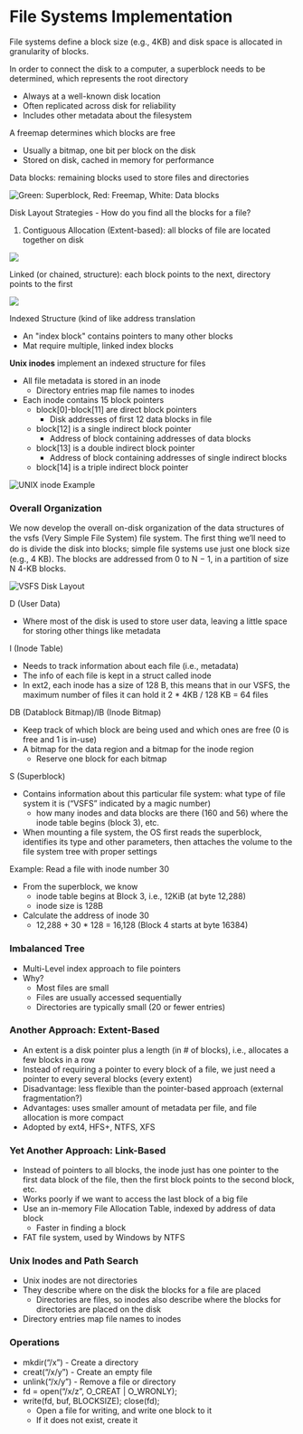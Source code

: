 # File Systems Implementation

File systems define a block size \(e.g., 4KB\) and disk space is allocated in granularity of blocks.

In order to connect the disk to a computer, a superblock needs to be determined, which represents the root directory

* Always at a well-known disk location
* Often replicated across disk for reliability
* Includes other metadata about the filesystem

A freemap determines which blocks are free

* Usually a bitmap, one bit per block on the disk
* Stored on disk, cached in memory for performance

Data blocks: remaining blocks used to store files and directories

![Green: Superblock, Red: Freemap, White: Data blocks](../.gitbook/assets/image%20%2825%29.png)

Disk Layout Strategies - How do you find all the blocks for a file?

1. Contiguous Allocation \(Extent-based\): all blocks of file are located together on disk

![](../.gitbook/assets/image%20%2838%29.png)

Linked \(or chained, structure\): each block points to the next, directory points to the first

![](../.gitbook/assets/image%20%2820%29.png)

Indexed Structure \(kind of like address translation

* An "index block" contains pointers to many other blocks
* Mat require multiple, linked index blocks

**Unix inodes** implement an indexed structure for files

* All file metadata is stored in an inode
  * Directory entries map file names to inodes
* Each inode contains 15 block pointers
  * block\[0\]-block\[11\] are direct block pointers
    * Disk addresses of first 12 data blocks in file
  * block\[12\] is a single indirect block pointer 
    * Address of block containing addresses of data blocks
  * block\[13\] is a double indirect block pointer 
    * Address of block containing addresses of single indirect blocks
  * block\[14\] is a triple indirect block pointer

![UNIX inode Example](../.gitbook/assets/image%20%2818%29.png)

### Overall Organization

We now develop the overall on-disk organization of the data structures of the vsfs \(Very Simple File System\) ﬁle system. The ﬁrst thing we’ll need to do is divide the disk into blocks; simple ﬁle systems use just one block size \(e.g., 4 KB\). The blocks are addressed from 0 to N − 1, in a partition of size N 4-KB blocks.

![VSFS Disk Layout](../.gitbook/assets/image%20%2815%29.png)

D \(User Data\)

* Where most of the disk is used to store user data, leaving a little space for storing other things like metadata

I \(Inode Table\)

* Needs to track information about each file \(i.e., metadata\)
* The info of each file is kept in a struct called inode
* In ext2, each inode has a size of 128 B, this means that in our VSFS, the maximum number of files it can hold it 2 \* 4KB / 128 KB = 64 files

DB \(Datablock Bitmap\)/IB \(Inode Bitmap\)

* Keep track of which block are being used and which ones are free \(0 is free and 1 is in-use\)
* A bitmap for the data region and a bitmap for the inode region
  * Reserve one block for each bitmap

S \(Superblock\)

* Contains information about this particular file system: what type of file system it is \(“VSFS” indicated by a magic number\)
  * how many inodes and data blocks are there \(160 and 56\) where the inode table begins \(block 3\), etc.
* When mounting a file system, the OS first reads the superblock, identifies its type and other parameters, then attaches the volume to the file system tree with proper settings

Example: Read a file with inode number 30

* From the superblock, we know 
  * inode table begins at Block 3, i.e., 12KiB \(at byte 12,288\) 
  * inode size is 128B 
* Calculate the address of inode 30 
  * 12,288 + 30 \* 128 = 16,128 \(Block 4 starts at byte 16384\)

### Imbalanced Tree

* Multi-Level index approach to file pointers
* Why?
  * Most files are small
  * Files are usually accessed sequentially
  * Directories are typically small \(20 or fewer entries\) 

### Another Approach: Extent-Based

* An extent is a disk pointer plus a length \(in \# of blocks\), i.e., allocates a few blocks in a row
* Instead of requiring a pointer to every block of a file, we just need a pointer to every several blocks \(every extent\)
* Disadvantage: less flexible than the pointer-based approach \(external fragmentation?\)
* Advantages: uses smaller amount of metadata per file, and file allocation is more compact
* Adopted by ext4, HFS+, NTFS, XFS

### Yet Another Approach: Link-Based

* Instead of pointers to all blocks, the inode just has one pointer to the first data block of the file, then the first block points to the second block, etc.
* Works poorly if we want to access the last block of a big file
* Use an in-memory File Allocation Table, indexed by address of data block
  * Faster in finding a block
* FAT file system, used by Windows by NTFS

### Unix Inodes and Path Search

* Unix inodes are not directories
* They describe where on the disk the blocks for a file are placed
  * Directories are files, so inodes also describe where the blocks for directories are placed on the disk
* Directory entries map file names to inodes

### Operations

* mkdir\(“/x”\) - Create a directory
* creat\(“/x/y”\) - Create an empty file
* unlink\(“/x/y”\) - Remove a file or directory
* fd = open\(“/x/z”, O\_CREAT \| O\_WRONLY\); 
* write\(fd, buf, BLOCKSIZE\); close\(fd\); 
  * Open a file for writing, and write one block to it
  * If it does not exist, create it

